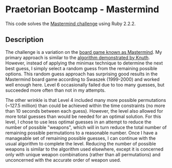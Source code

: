 # Praetorian Bootcamp - Mastermind

This code solves the [Mastermind challenge](https://www.praetorian.com/challenges/mastermind/) using Ruby 2.2.2.

## Description

The challenge is a variation on the [board game known as Mastermind](https://en.wikipedia.org/wiki/Mastermind_%28board_game%29). My primary approach is similar to the [algorithm demonstrated by Knuth](https://en.wikipedia.org/wiki/Mastermind_%28board_game%29#Five-guess_algorithm). However, instead of applying the minimax technique to determine the next best guess, I simply select a random guess from the remaining possible options. This random guess approach has surprising good results in the Mastermind board game according to Swaszek (1999-2000) and worked well enough here. Level 6 occasionally failed due to too many guesses, but succeeded more often than not in my attempts.

The other wrinkle is that Level 4 included many more possible permutations (~127.5 million) than could be achieved within the time constraints (no more than 10 seconds between each guess). However, the level also allowed for more total guesses than would be needed for an optimal solution. For this level, I chose to use less optimal guesses in an attempt to reduce the number of possible "weapons", which will in turn reduce the total number of remaining possible permutations to a reasonable number. Once I have a manageable set of remaining possible guesses, I can continue with the usual algorithm to complete the level. Reducing the number of possible weapons is similar to the algorithm used elsewhere, except it is concerned only with unique weapon combinations (rather than all permutations) and unconcerned with the accurate order of weapon used.
